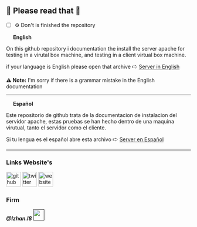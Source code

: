 ## **📖 Please read that 📖**


- [ ] ⚙️ Don't is finished the repository

[<img src='https://images.emojiterra.com/twitter/512px/1f1ec-1f1e7.png' height='15'>]() **English** [<img src='https://images.emojiterra.com/twitter/512px/1f1ec-1f1e7.png' height='15'>]()

On this github repository i documentation the install the server apache for testing in a virutal box machine, and testing in a client virtual box machine.


if your language is English please open that archive 🢧 [Server in English](server/ing/server_ing.md)

**⚠️ Note:** I'm sorry if there is a grammar mistake in the English documentation
 
---
[<img src='https://www.banderas-mundo.es/data/flags/emoji/facebook/256x256/es.png' height='15'>]() **Español** [<img src='https://www.banderas-mundo.es/data/flags/emoji/facebook/256x256/es.png' height='15'>]()

Este repositorio de github trata de la documentacion de instalacion del servidor apache, estas pruebas se han hecho dentro de una maquina virutual, tanto el servidor como el cliente.

Si tu lengua es el español abre esta archivo 🢧 [Server en Español](server/servidor_es.md)



---
### Links Website's
[<img src='https://cdn.jsdelivr.net/npm/simple-icons@3.0.1/icons/github.svg' alt='github' height='40'>](https://github.com/izhanl8)  [<img src='https://cdn.jsdelivr.net/npm/simple-icons@3.0.1/icons/twitter.svg' alt='twitter' height='40'>](https://twitter.com/izhan.l8)  [<img src='https://cdn.jsdelivr.net/npm/simple-icons@3.0.1/icons/icloud.svg' alt='website' height='40'>](https://izhanl8.glitch.me/) 

### Firm
***@Izhan.l8*** [<img src='https://cdn.discordapp.com/attachments/762018045970612285/854124466808553502/WhatsApp_Image_2021-06-02_at_6.47.42_PM.jpeg' height='30'>]()

